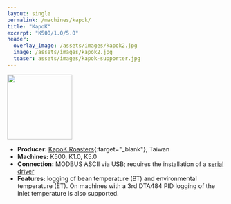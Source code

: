 ```yaml
---
layout: single
permalink: /machines/kapok/
title: "KapoK"
excerpt: "K500/1.0/5.0"
header:
  overlay_image: /assets/images/kapok2.jpg
  image: /assets/images/kapok2.jpg
  teaser: assets/images/kapok-supporter.jpg
---
```


<img class="tab-image" src="{{ site.baseurl }}/assets/images/supporter-badge.png" width="150px">

* __Producer:__ [KapoK Roasters](http://kapokcoffee.com/en/){:target="_blank"}, Taiwan
* __Machines:__ K500, K1.0, K5.0
* __Connection:__ MODBUS ASCII via USB; requires the installation of a [serial driver](/modbus_serial/)
* __Features:__ logging of bean temperature (BT) and environmental temperature (ET).  On machines with a 3rd DTA484 PID logging of the inlet temperature is also supported.
